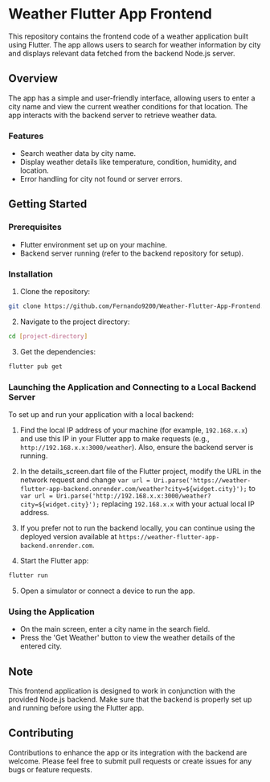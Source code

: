 # Weather Flutter App Frontend

This repository contains the frontend code of a weather application built using Flutter. The app allows users to search for weather information by city and displays relevant data fetched from the backend Node.js server.

## Overview

The app has a simple and user-friendly interface, allowing users to enter a city name and view the current weather conditions for that location. The app interacts with the backend server to retrieve weather data.

### Features

- Search weather data by city name.
- Display weather details like temperature, condition, humidity, and location.
- Error handling for city not found or server errors.

## Getting Started

### Prerequisites

- Flutter environment set up on your machine.
- Backend server running (refer to the backend repository for setup).

### Installation

1. Clone the repository:
```bash
git clone https://github.com/Fernando9200/Weather-Flutter-App-Frontend.git
```
2. Navigate to the project directory:
```bash
cd [project-directory]
```
3. Get the dependencies:
```bash
flutter pub get
```
### Launching the Application and Connecting to a Local Backend Server

To set up and run your application with a local backend:

1. Find the local IP address of your machine (for example, `192.168.x.x`) and use this IP in your Flutter app to make requests (e.g., `http://192.168.x.x:3000/weather`). Also, ensure the backend server is running.

2. In the details_screen.dart file of the Flutter project, modify the URL in the network request and change `var url = Uri.parse('https://weather-flutter-app-backend.onrender.com/weather?city=${widget.city}');` to `var url = Uri.parse('http://192.168.x.x:3000/weather?city=${widget.city}');` replacing `192.168.x.x` with your actual local IP address.

3. If you prefer not to run the backend locally, you can continue using the deployed version available at `https://weather-flutter-app-backend.onrender.com`.

4. Start the Flutter app:
```bash
flutter run
```
5. Open a simulator or connect a device to run the app.

### Using the Application

- On the main screen, enter a city name in the search field.
- Press the 'Get Weather' button to view the weather details of the entered city.

## Note

This frontend application is designed to work in conjunction with the provided Node.js backend. Make sure that the backend is properly set up and running before using the Flutter app.

## Contributing

Contributions to enhance the app or its integration with the backend are welcome. Please feel free to submit pull requests or create issues for any bugs or feature requests.
